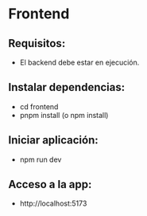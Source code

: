 # Frontend

## Requisitos:
- El backend debe estar en ejecución.

## Instalar dependencias:
- cd frontend
- pnpm install (o npm install)

## Iniciar aplicación:
- npm run dev

## Acceso a la app:
- http://localhost:5173